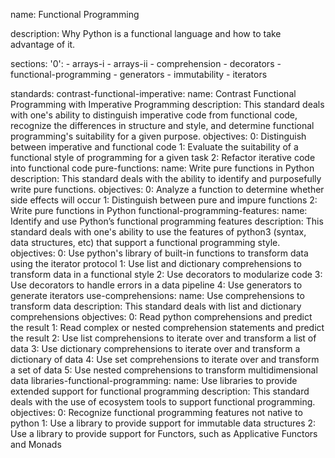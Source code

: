name: Functional Programming

description: Why Python is a functional language and how to take advantage of it.

sections:
  '0':
    - arrays-i
    - arrays-ii
    - comprehension
    - decorators
    - functional-programming
    - generators
    - immutability
    - iterators

standards:
  contrast-functional-imperative:
    name: Contrast Functional Programming with Imperative Programming
    description: This standard deals with one's ability to distinguish imperative code from functional code, recognize the differences in structure and style, and determine functional programming's suitability for a given purpose.
    objectives:
      0: Distinguish between imperative and functional code
      1: Evaluate the suitability of a functional style of programming for a given task
      2: Refactor iterative code into functional code
  pure-functions:
    name: Write pure functions in Python
    description: This standard deals with the ability to identify and purposefully write pure functions.
    objectives:
      0: Analyze a function to determine whether side effects will occur
      1: Distinguish between pure and impure functions
      2: Write pure functions in Python
  functional-programming-features:
    name: Identify and use Python’s functional programming features
    description: This standard deals with one's ability to use the features of python3 (syntax, data structures, etc) that support a functional programming style.
    objectives:
      0: Use python's library of built-in functions to transform data using the iterator protocol
      1: Use list and dictionary comprehensions to transform data in a functional style
      2: Use decorators to modularize code
      3: Use decorators to handle errors in a data pipeline
      4: Use generators to generate iterators
  use-comprehensions:
    name: Use comprehensions to transform data
    description: This standard deals with list and dictionary comprehensions
    objectives:
      0: Read python comprehensions and predict the result
      1: Read complex or nested comprehension statements and predict the result
      2: Use list comprehensions to iterate over and transform a list of data
      3: Use dictionary comprehensions to iterate over and transform a dictionary of data
      4: Use set comprehensions to iterate over and transform a set of data
      5: Use nested comprehensions to transform multidimensional data
  libraries-functional-programming:
    name: Use libraries to provide extended support for functional programming
    description: This standard deals with the use of ecosystem tools to support functional programming.
    objectives:
      0: Recognize functional programming features not native to python
      1: Use a library to provide support for immutable data structures
      2: Use a library to provide support for Functors, such as Applicative Functors and Monads
